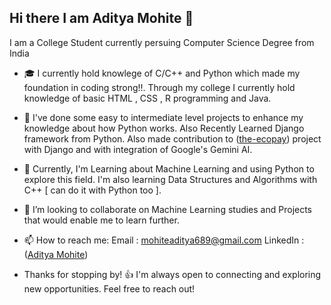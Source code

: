## Hi there I am Aditya Mohite 👋

I am a College Student currently persuing Computer Science Degree from India

- 🎓 I currently hold knowlege of C/C++ and Python which made my foundation in coding strong!!.
     Through my college I currently hold knowledge of basic HTML , CSS , R programming and Java.
  
- 📝 I've done some easy to intermediate level projects to enhance my knowledge about how Python works. Also Recently Learned Django framework from Python. Also made contribution to ([the-ecopay](https://github.com/the-ecopay)) project     
     with Django and with integration of Google's Gemini AI.
  
- 🌱 Currently, I'm Learning about Machine Learning and using Python to explore this field.
      I'm also learning Data Structures and Algorithms with C++ [ can do it with Python too ].
  
- 👯 I’m looking to collaborate on Machine Learning studies and Projects that would enable me to learn further.
  
- 📫 How to reach me:
            Email : mohiteaditya689@gmail.com
            LinkedIn :  ([Aditya Mohite](https://www.linkedin.com/in/aditya-mohite-b7639b283/))

- Thanks for stopping by! 👍 I'm always open to connecting and exploring new opportunities. Feel free to reach out!
